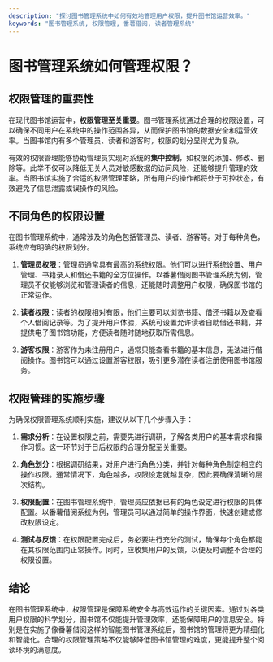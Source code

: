 ```yaml
---
description: "探讨图书管理系统中如何有效地管理用户权限，提升图书馆运营效率。"
keywords: "图书管理系统, 权限管理, 番薯借阅, 读者管理系统"
---
```

# 图书管理系统如何管理权限？

## 权限管理的重要性

在现代图书馆运营中，**权限管理至关重要**。图书管理系统通过合理的权限设置，可以确保不同用户在系统中的操作范围各异，从而保护图书馆的数据安全和运营效率。当图书馆内有多个管理员、读者和游客时，权限的划分显得尤为复杂。

有效的权限管理能够协助管理员实现对系统的**集中控制**，如权限的添加、修改、删除等。此举不仅可以降低无关人员对敏感数据的访问风险，还能够提升管理的效率。当图书馆实施了合适的权限管理策略，所有用户的操作都将处于可控状态，有效避免了信息泄露或误操作的风险。

## 不同角色的权限设置

在图书管理系统中，通常涉及的角色包括管理员、读者、游客等。对于每种角色，系统应有明确的权限划分。

1. **管理员权限**：管理员通常具有最高的系统权限。他们可以进行系统设置、用户管理、书籍录入和借还书籍的全方位操作。以番薯借阅图书管理系统为例，管理员不仅能够浏览和管理读者的信息，还能随时调整用户权限，确保图书馆的正常运作。
   
2. **读者权限**：读者的权限相对有限，他们主要可以浏览书籍、借还书籍以及查看个人借阅记录等。为了提升用户体验，系统可设置允许读者自助借还书籍，并提供电子图书馆功能，方便读者随时随地获取所需信息。

3. **游客权限**：游客作为未注册用户，通常只能查看书籍的基本信息，无法进行借阅操作。图书馆可以通过设置游客权限，吸引更多潜在读者注册使用图书馆服务。

## 权限管理的实施步骤

为确保权限管理系统顺利实施，建议从以下几个步骤入手：

1. **需求分析**：在设置权限之前，需要先进行调研，了解各类用户的基本需求和操作习惯。这一环节对于日后权限的合理分配至关重要。

2. **角色划分**：根据调研结果，对用户进行角色分类，并针对每种角色制定相应的操作权限。通常情况下，角色越多，权限设定就越复杂，因此要确保清晰的层次结构。

3. **权限配置**：在图书管理系统中，管理员应依据已有的角色设定进行权限的具体配置。以番薯借阅系统为例，管理员可以通过简单的操作界面，快速创建或修改权限设定。

4. **测试与反馈**：在权限配置完成后，务必要进行充分的测试，确保每个角色都能在其权限范围内正常操作。同时，应收集用户的反馈，以便及时调整不合理的权限设置。

## 结论

在图书管理系统中，权限管理是保障系统安全与高效运作的关键因素。通过对各类用户权限的科学划分，图书馆不仅能提升管理效率，还能保障用户的信息安全。特别是在实施了像番薯借阅这样的智能图书管理系统后，图书馆的管理将更为精细化和智能化。合理的权限管理策略不仅能够降低图书馆管理的难度，更能提升整个阅读环境的满意度。
